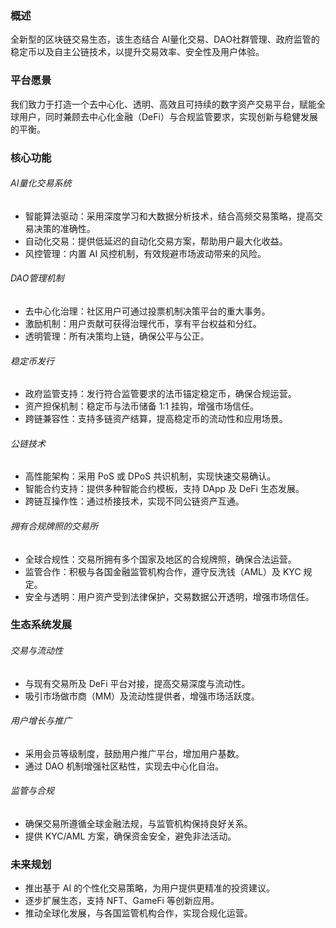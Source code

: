 

### 概述

全新型的区块链交易生态，该生态结合 AI量化交易、DAO社群管理、政府监管的稳定币以及自主公链技术，以提升交易效率、安全性及用户体验。

### 平台愿景

我们致力于打造一个去中心化、透明、高效且可持续的数字资产交易平台，赋能全球用户，同时兼顾去中心化金融（DeFi）与合规监管要求，实现创新与稳健发展的平衡。

### 核心功能

###### AI量化交易系统

* 智能算法驱动：采用深度学习和大数据分析技术，结合高频交易策略，提高交易决策的准确性。
* 自动化交易：提供低延迟的自动化交易方案，帮助用户最大化收益。
* 风控管理：内置 AI 风控机制，有效规避市场波动带来的风险。

###### DAO管理机制

* 去中心化治理：社区用户可通过投票机制决策平台的重大事务。
* 激励机制：用户贡献可获得治理代币，享有平台权益和分红。
* 透明管理：所有决策均上链，确保公平与公正。

###### 稳定币发行

* 政府监管支持：发行符合监管要求的法币锚定稳定币，确保合规运营。
* 资产担保机制：稳定币与法币储备 1:1 挂钩，增强市场信任。
* 跨链兼容性：支持多链资产结算，提高稳定币的流动性和应用场景。

###### 公链技术

* 高性能架构：采用 PoS 或 DPoS 共识机制，实现快速交易确认。
* 智能合约支持：提供多种智能合约模板，支持 DApp 及 DeFi 生态发展。
* 跨链互操作性：通过桥接技术，实现不同公链资产互通。

###### 拥有合规牌照的交易所

* 全球合规性：交易所拥有多个国家及地区的合规牌照，确保合法运营。
* 监管合作：积极与各国金融监管机构合作，遵守反洗钱（AML）及 KYC 规定。
* 安全与透明：用户资产受到法律保护，交易数据公开透明，增强市场信任。

### 生态系统发展

###### 交易与流动性

* 与现有交易所及 DeFi 平台对接，提高交易深度与流动性。
* 吸引市场做市商（MM）及流动性提供者，增强市场活跃度。

###### 用户增长与推广

* 采用会员等级制度，鼓励用户推广平台，增加用户基数。
* 通过 DAO 机制增强社区粘性，实现去中心化自治。

###### 监管与合规

* 确保交易所遵循全球金融法规，与监管机构保持良好关系。
* 提供 KYC/AML 方案，确保资金安全，避免非法活动。

### 未来规划

* 推出基于 AI 的个性化交易策略，为用户提供更精准的投资建议。
* 逐步扩展生态，支持 NFT、GameFi 等创新应用。
* 推动全球化发展，与各国监管机构合作，实现合规化运营。